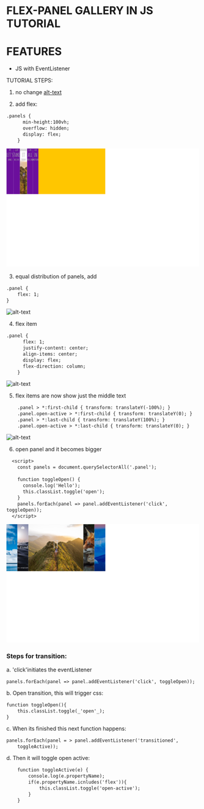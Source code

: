 # FLEX-PANEL GALLERY IN JS TUTORIAL

# FEATURES
* JS with EventListener

TUTORIAL STEPS:
1. no change
[alt-text](images/first.png)

2. add flex:    
```
.panels {
      min-height:100vh;
      overflow: hidden;
      display: flex;
    }
```
![alt-text](images/second.png)


3. equal distribution of panels, add
```
.panel {
    flex: 1;
}
````
![alt-text](images/third.png)

4. flex item 
```
.panel {
      flex: 1;
      justify-content: center;
      align-items: center;
      display: flex;
      flex-direction: column;
    }
````
![alt-text](images/fourth.png)

5. flex items are now show just the middle text
```
    .panel > *:first-child { transform: translateY(-100%); }
    .panel.open-active > *:first-child { transform: translateY(0); }
    .panel > *:last-child { transform: translateY(100%); }
    .panel.open-active > *:last-child { transform: translateY(0); }
```
![alt-text](images/fifth.png)

6. open panel and it becomes bigger
```
  <script>
    const panels = document.querySelectorAll('.panel');

    function toggleOpen() {
      console.log('Hello');
      this.classList.toggle('open');
    }
    panels.forEach(panel => panel.addEventListener('click', toggleOpen));
  </script>
````
![alt-text](images/sixth.png)

###  Steps for transition:
a. 'click'initiates the eventListener
```
panels.forEach(panel => panel.addEventListener('click', toggleOpen));
```

b. Open transition, this will trigger css:
```
function toggleOpen(){
    this.classList.toggle(_'open'_);
}
```

c. When its finished this next function happens:
```
panels.forEach(panel = > panel.addEventListener('transitioned', 
    toggleActive));
```

d. Then it will toggle open active: 
```
    function toggleActive(e) {
        console.log(e.propertyName);
        if(e.propertyName.icnludes('flex')){
            this.classList.toggle('open-active');
        }
    }

```

